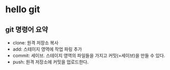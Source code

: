 # hello git

## git 명령어 요약

- clone: 원격 저장소 복사
- add: 스테이지 영역에 작업 파링 추가
- commit: 세이브. 스테이지 영역의 파일들을 가지고 커밋(=세이브)을 만들 수 있다.
- push: 원격 저장소에 커밋을 업로드한다.                                                               
